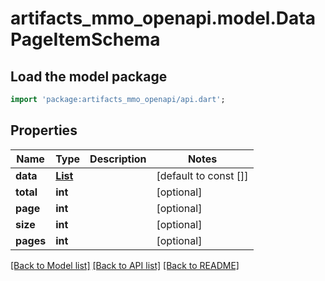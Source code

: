 # artifacts_mmo_openapi.model.DataPageItemSchema

## Load the model package
```dart
import 'package:artifacts_mmo_openapi/api.dart';
```

## Properties
Name | Type | Description | Notes
------------ | ------------- | ------------- | -------------
**data** | [**List<ItemSchema>**](ItemSchema.md) |  | [default to const []]
**total** | **int** |  | [optional] 
**page** | **int** |  | [optional] 
**size** | **int** |  | [optional] 
**pages** | **int** |  | [optional] 

[[Back to Model list]](../README.md#documentation-for-models) [[Back to API list]](../README.md#documentation-for-api-endpoints) [[Back to README]](../README.md)


